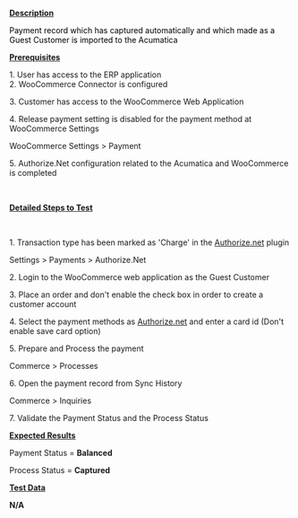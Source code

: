 
<p><u><strong>Description</strong></u></p>
<p><span style="color: rgb(0,0,0);">Payment record which has captured automatically and which made as a Guest Customer is imported to the Acumatica</span></p>
<p><u><strong>Prerequisites</strong></u></p>
<p>1. User has access to the ERP application<br />2. WooCommerce Connector is configured</p>
<p>3. Customer has access to the WooCommerce Web Application</p>
<p>4. Release payment setting is disabled for the payment method at WooCommerce Settings</p>
<p>WooCommerce Settings &gt; Payment</p>
<p>5. Authorize.Net configuration related to the Acumatica and WooCommerce is completed</p>
<p>&nbsp;</p>
<p><u><strong>Detailed Steps to Test</strong></u></p>
<p>&nbsp;</p>
<p>1. Transaction type has been marked as 'Charge' in the&nbsp;<a class="external-link" href="http://authorize.net/" rel="nofollow">Authorize.net</a>&nbsp;plugin</p>
<p>Settings &gt; Payments &gt; Authorize.Net</p>
<p>2. Login to the WooCommerce web application as the Guest Customer</p>
<p>3. Place an order and don't enable the check box in order to create a customer account</p>
<p>4. Select the payment methods as&nbsp;<a class="external-link" href="http://authorize.net/" rel="nofollow">Authorize.net</a>&nbsp;and enter a card id (Don't enable save card option)</p>
<p>5. Prepare and Process the payment</p>
<p>Commerce &gt; Processes</p>
<p>6. Open the payment record from Sync History</p>
<p>Commerce &gt; Inquiries</p>
<p>7. Validate the Payment Status and the Process Status</p>
<p><u><strong>Expected Results</strong></u></p>
<p>Payment Status =&nbsp;<strong>Balanced</strong></p>
<p>Process Status =&nbsp;<strong>Captured</strong></p>
<p><u><strong>Test Data</strong></u></p>
<p><strong>N/A</strong></p>
